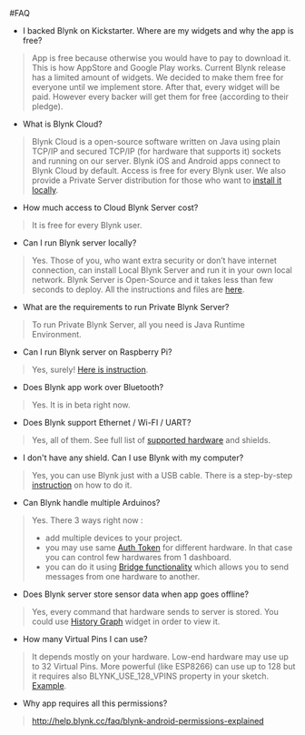 #FAQ

- I backed Blynk on Kickstarter. Where are my widgets and why the app is free?
> App is free because otherwise you would have to pay to download it. This is how AppStore and Google Play works.
> Current Blynk release has a limited amount of widgets. We decided to make them free for everyone until we implement store. After that, every widget will be paid. However every backer will get them for free (according to their pledge).
  
- What is Blynk Cloud?
> Blynk Cloud is a open-source software written on Java using plain TCP/IP and secured TCP/IP (for hardware that supports it) sockets and running on our server. Blynk iOS and Android apps connect to Blynk Cloud by default. Access is free for every Blynk user. We also provide a Private Server distribution for those who want to [install it locally](http://docs.blynk.cc/#blynk-server).

- How much access to Cloud Blynk Server cost?
> It is free for every Blynk user.

- Can I run Blynk server locally?
> Yes. Those of you, who want extra security or don’t have internet connection, can install Local Blynk Server and run it in your own local network. Blynk Server is Open-Source and it takes less than few seconds to deploy. All the instructions and files are [here](/#blynk-server).

- What are the requirements to run Private Blynk Server?
> To run Private Blynk Server, all you need is Java Runtime Environment.

- Can I run Blynk server on Raspberry Pi?
> Yes, surely! [Here is instruction](/#blynk-server-how-to-run-local-blynk-server-launch-blynk-server-on-raspberry-pi).

- Does Blynk app work over Bluetooth?
> Yes. It is in beta right now.

- Does Blynk support Ethernet / Wi-FI / UART?
> Yes, all of them. See full list of [supported hardware](/#supported-hardware) and shields.

- I don't have any shield. Can I use Blynk with my computer?
> Yes, you can use Blynk just with a USB cable. There is a step-by-step [instruction](/#other-hardware-connect-over-usb) on how to do it.

- Can Blynk handle multiple Arduinos?
> Yes. There 3 ways right now :
> - add multiple devices to your project.
> - you may use same [Auth Token](http://docs.blynk.cc/#getting-started-getting-started-with-application-auth-token) for different hardware. In that case you can control few hardwares from 1 dashboard.
> - you can do it using [Bridge functionality](/#widgets-other-bridge) which allows you to send messages from one hardware to another.

- Does Blynk server store sensor data when app goes offline?
> Yes, every command that hardware sends to server is stored. You could use [History Graph](/#widgets-displays-superchart) widget in order to view it.

- How many Virtual Pins I can use?
> It depends mostly on your hardware. Low-end hardware may use up to 32 Virtual Pins. More powerful (like ESP8266) can 
> use up to 128 but it requires also BLYNK_USE_128_VPINS property in your sketch. [Example](https://github.com/blynkkk/blynk-library/blob/master/src/Blynk/BlynkConfig.h#L64).

- Why app requires all this permissions?
> http://help.blynk.cc/faq/blynk-android-permissions-explained